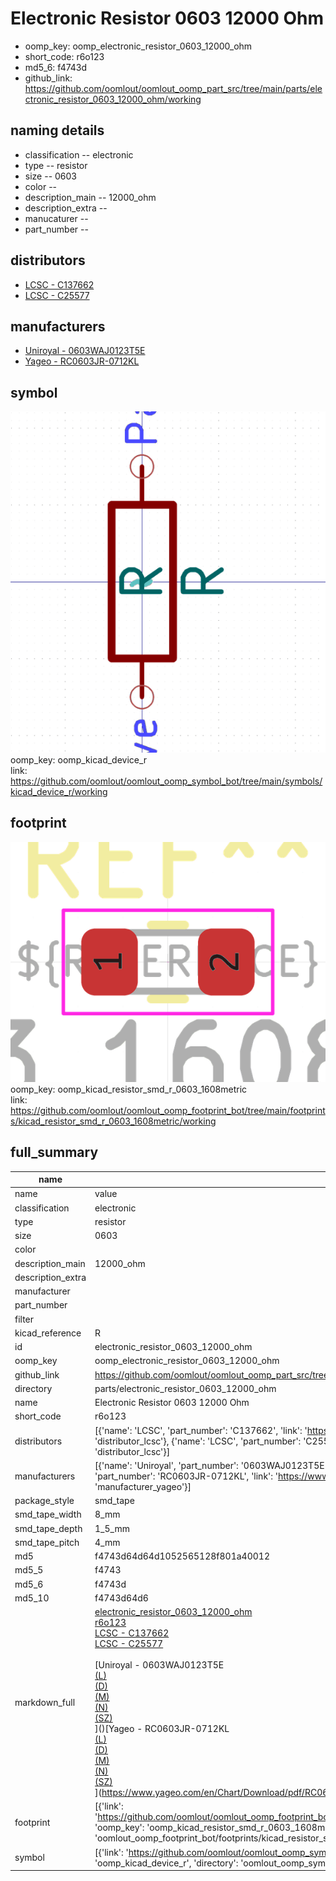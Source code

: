 # Electronic Resistor 0603 12000 Ohm

  
* oomp_key: oomp_electronic_resistor_0603_12000_ohm 
* short_code: r6o123
* md5_6: f4743d  
* github_link: https://github.com/oomlout/oomlout_oomp_part_src/tree/main/parts/electronic_resistor_0603_12000_ohm/working  
## naming details
* classification -- electronic
* type -- resistor
* size -- 0603
* color -- 
* description_main -- 12000_ohm
* description_extra -- 
* manucaturer -- 
* part_number -- 

## distributors
* [LCSC - C137662](https://lcsc.com/product-detail/C137662.html)  
* [LCSC - C25577](https://lcsc.com/product-detail/C25577.html)  

## manufacturers
* [Uniroyal - 0603WAJ0123T5E]()  
* [Yageo - RC0603JR-0712KL](https://www.yageo.com/en/Chart/Download/pdf/RC0603JR-0712KL)  

## symbol

![](symbol/0/working/working_600.png)  
oomp_key: oomp_kicad_device_r  
link: https://github.com/oomlout/oomlout_oomp_symbol_bot/tree/main/symbols/kicad_device_r/working  

## footprint

![](footprint/0/working/working_600.png)  
oomp_key: oomp_kicad_resistor_smd_r_0603_1608metric  
link: https://github.com/oomlout/oomlout_oomp_footprint_bot/tree/main/footprints/kicad_resistor_smd_r_0603_1608metric/working  

## full_summary
| name | value | 
| --- | --- | 
| name | value | 
| classification | electronic | 
| type | resistor | 
| size | 0603 | 
| color |  | 
| description_main | 12000_ohm | 
| description_extra |  | 
| manufacturer |  | 
| part_number |  | 
| filter |  | 
| kicad_reference | R | 
| id | electronic_resistor_0603_12000_ohm | 
| oomp_key | oomp_electronic_resistor_0603_12000_ohm | 
| github_link | https://github.com/oomlout/oomlout_oomp_part_src/tree/main/parts/electronic_resistor_0603_12000_ohm/working | 
| directory | parts/electronic_resistor_0603_12000_ohm | 
| name | Electronic Resistor 0603 12000 Ohm | 
| short_code | r6o123 | 
| distributors | [{'name': 'LCSC', 'part_number': 'C137662', 'link': 'https://lcsc.com/product-detail/C137662.html', 'id': 'distributor_lcsc'}, {'name': 'LCSC', 'part_number': 'C25577', 'link': 'https://lcsc.com/product-detail/C25577.html', 'id': 'distributor_lcsc'}] | 
| manufacturers | [{'name': 'Uniroyal', 'part_number': '0603WAJ0123T5E', 'link': '', 'id': 'manufacturer_uniroyal'}, {'name': 'Yageo', 'part_number': 'RC0603JR-0712KL', 'link': 'https://www.yageo.com/en/Chart/Download/pdf/RC0603JR-0712KL', 'id': 'manufacturer_yageo'}] | 
| package_style | smd_tape | 
| smd_tape_width | 8_mm | 
| smd_tape_depth | 1_5_mm | 
| smd_tape_pitch | 4_mm | 
| md5 | f4743d64d64d1052565128f801a40012 | 
| md5_5 | f4743 | 
| md5_6 | f4743d | 
| md5_10 | f4743d64d6 | 
| markdown_full | [electronic_resistor_0603_12000_ohm](https://github.com/oomlout/oomlout_oomp_part_src/tree/main/parts/electronic_resistor_0603_12000_ohm/working)<br>[r6o123](https://github.com/oomlout/oomlout_oomp_part_src/tree/main/parts/electronic_resistor_0603_12000_ohm/working)<br>[LCSC - C137662<br>](https://lcsc.com/product-detail/C137662.html)[LCSC - C25577<br>](https://lcsc.com/product-detail/C25577.html)<br>[Uniroyal - 0603WAJ0123T5E<br>[(L)<br>](https://www.lcsc.com/search?q=0603WAJ0123T5E)[(D)<br>](https://www.digikey.com/en/products?,keywords=0603WAJ0123T5E)[(M)<br>](https://www.mouser.com/Search/Refine?Keyword=0603WAJ0123T5E)[(N)<br>](https://www.newark.com/search?st=0603WAJ0123T5E)[(SZ)<br>](https://so.szlcsc.com/global.html?k=0603WAJ0123T5E)]()[Yageo - RC0603JR-0712KL<br>[(L)<br>](https://www.lcsc.com/search?q=RC0603JR-0712KL)[(D)<br>](https://www.digikey.com/en/products?,keywords=RC0603JR-0712KL)[(M)<br>](https://www.mouser.com/Search/Refine?Keyword=RC0603JR-0712KL)[(N)<br>](https://www.newark.com/search?st=RC0603JR-0712KL)[(SZ)<br>](https://so.szlcsc.com/global.html?k=RC0603JR-0712KL)](https://www.yageo.com/en/Chart/Download/pdf/RC0603JR-0712KL) | 
| footprint | [{'link': 'https://github.com/oomlout/oomlout_oomp_footprint_bot/tree/main/foootprntss/kicad_resistor_smd_r_0603_1608metric', 'oomp_key': 'oomp_kicad_resistor_smd_r_0603_1608metric', 'directory': 'oomlout_oomp_footprint_bot/footprints/kicad_resistor_smd_r_0603_1608metric//working/working.kicad_mod'}] | 
| symbol | [{'link': 'https://github.com/oomlout/oomlout_oomp_symbol_bot/tree/main/symbols/kicad_device_r', 'oomp_key': 'oomp_kicad_device_r', 'directory': 'oomlout_oomp_symbol_bot/symbols/kicad_device_r//working/working.kicad_sym'}] | 
